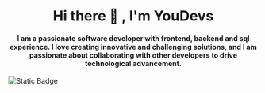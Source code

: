 <h1 align="center">Hi there 👋 , I'm YouDevs
</h1>

<h4 align="center">
I am a passionate software developer with frontend, backend and sql experience. I love creating innovative and challenging solutions, and I am passionate about collaborating with other developers to drive technological advancement.
</h4>

![Static Badge](https://img.shields.io/badge/https%3A%2F%2Fwww.linkedin.com%2Fin%2Fj-naduer%2F?style=plasctic&logo=twitter)

<!--
**johnNaduer/johnNaduer** is a ✨ _special_ ✨ repository because its `README.md` (this file) appears on your GitHub profile.

Here are some ideas to get you started:

- 🔭 I’m currently working on ...
- 🌱 I’m currently learning ...
- 👯 I’m looking to collaborate on ...
- 🤔 I’m looking for help with ...
- 💬 Ask me about ...
- 📫 How to reach me: ...
- 😄 Pronouns: ...
- ⚡ Fun fact: ...
-->
